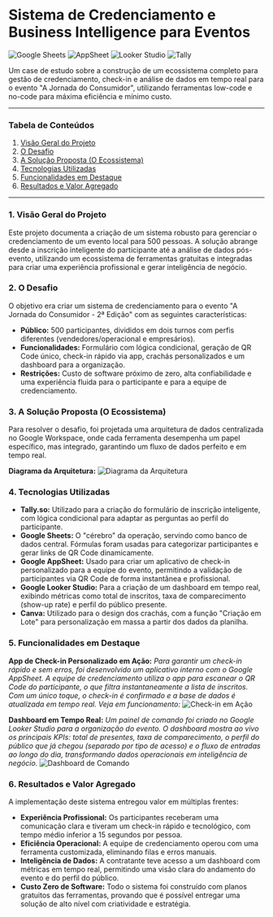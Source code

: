 # Sistema de Credenciamento e Business Intelligence para Eventos

![Google Sheets](https://img.shields.io/badge/Google_Sheets-34A853?style=for-the-badge&logo=google-sheets&logoColor=white) ![AppSheet](https://img.shields.io/badge/AppSheet-2173E3?style=for-the-badge&logo=appsheet&logoColor=white) ![Looker Studio](https://img.shields.io/badge/Looker_Studio-4285F4?style=for-the-badge&logo=looker-studio&logoColor=white) ![Tally](https://img.shields.io/badge/Tally-000000?style=for-the-badge&logo=tally&logoColor=white)

Um case de estudo sobre a construção de um ecossistema completo para gestão de credenciamento, check-in e análise de dados em tempo real para o evento "A Jornada do Consumidor", utilizando ferramentas low-code e no-code para máxima eficiência e mínimo custo.

---

### Tabela de Conteúdos
1. [Visão Geral do Projeto](#1-visão-geral-do-projeto)
2. [O Desafio](#2-o-desafio)
3. [A Solução Proposta (O Ecossistema)](#3-a-solução-proposta-o-ecossistema)
4. [Tecnologias Utilizadas](#4-tecnologias-utilizadas)
5. [Funcionalidades em Destaque](#5-funcionalidades-em-destaque)
6. [Resultados e Valor Agregado](#6-resultados-e-valor-agregado)

---

### 1. Visão Geral do Projeto
Este projeto documenta a criação de um sistema robusto para gerenciar o credenciamento de um evento local para 500 pessoas. A solução abrange desde a inscrição inteligente do participante até a análise de dados pós-evento, utilizando um ecossistema de ferramentas gratuitas e integradas para criar uma experiência profissional e gerar inteligência de negócio.

### 2. O Desafio
O objetivo era criar um sistema de credenciamento para o evento "A Jornada do Consumidor - 2ª Edição" com as seguintes características:
- **Público:** 500 participantes, divididos em dois turnos com perfis diferentes (vendedores/operacional e empresários).
- **Funcionalidades:** Formulário com lógica condicional, geração de QR Code único, check-in rápido via app, crachás personalizados e um dashboard para a organização.
- **Restrições:** Custo de software próximo de zero, alta confiabilidade e uma experiência fluida para o participante e para a equipe de credenciamento.

### 3. A Solução Proposta (O Ecossistema)
Para resolver o desafio, foi projetada uma arquitetura de dados centralizada no Google Workspace, onde cada ferramenta desempenha um papel específico, mas integrado, garantindo um fluxo de dados perfeito e em tempo real.

**Diagrama da Arquitetura:**
![Diagrama da Arquitetura](./assets/diagrama-arquitetura.png)

### 4. Tecnologias Utilizadas
- **Tally.so:** Utilizado para a criação do formulário de inscrição inteligente, com lógica condicional para adaptar as perguntas ao perfil do participante.
- **Google Sheets:** O "cérebro" da operação, servindo como banco de dados central. Fórmulas foram usadas para categorizar participantes e gerar links de QR Code dinamicamente.
- **Google AppSheet:** Usado para criar um aplicativo de check-in personalizado para a equipe do evento, permitindo a validação de participantes via QR Code de forma instantânea e profissional.
- **Google Looker Studio:** Para a criação de um dashboard em tempo real, exibindo métricas como total de inscritos, taxa de comparecimento (show-up rate) e perfil do público presente.
- **Canva:** Utilizado para o design dos crachás, com a função "Criação em Lote" para personalização em massa a partir dos dados da planilha.

### 5. Funcionalidades em Destaque

**App de Check-in Personalizado em Ação:**
*Para garantir um check-in rápido e sem erros, foi desenvolvido um aplicativo interno com o Google AppSheet. A equipe de credenciamento utiliza o app para escanear o QR Code do participante, o que filtra instantaneamente a lista de inscritos. Com um único toque, o check-in é confirmado e a base de dados é atualizada em tempo real. Veja em funcionamento:*
![Check-in em Ação](./assets/gif-app-checkin.gif)

**Dashboard em Tempo Real:**
*Um painel de comando foi criado no Google Looker Studio para a organização do evento. O dashboard mostra ao vivo os principais KPIs: total de presentes, taxa de comparecimento, o perfil do público que já chegou (separado por tipo de acesso) e o fluxo de entradas ao longo do dia, transformando dados operacionais em inteligência de negócio.*
![Dashboard de Comando](./assets/screenshot-dashboard.jpg)

### 6. Resultados e Valor Agregado
A implementação deste sistema entregou valor em múltiplas frentes:
- **Experiência Profissional:** Os participantes receberam uma comunicação clara e tiveram um check-in rápido e tecnológico, com tempo médio inferior a 15 segundos por pessoa.
- **Eficiência Operacional:** A equipe de credenciamento operou com uma ferramenta customizada, eliminando filas e erros manuais.
- **Inteligência de Dados:** A contratante teve acesso a um dashboard com métricas em tempo real, permitindo uma visão clara do andamento do evento e do perfil do público.
- **Custo Zero de Software:** Todo o sistema foi construído com planos gratuitos das ferramentas, provando que é possível entregar uma solução de alto nível com criatividade e estratégia.
